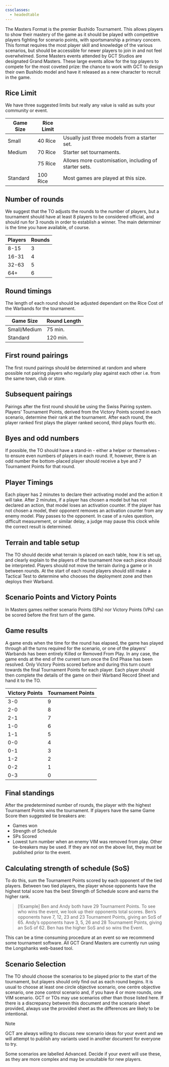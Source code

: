 ```yaml
---
cssclasses:
  - headedtable
---
```

The Masters Format is the premier Bushido Tournament. This allows players to show their mastery of the game as it should be played with competitive players fighting for scenario points, with sportsmanship a primary concern.
This format requires the most player skill and knowledge of the various scenarios, but should be accessible for newer players to join in and not feel overwhelmed.
Some Masters events attended by GCT Studios are designated Grand Masters. These large events allow for the top players to compete for the most coveted prize: the chance to work with GCT to design their own Bushido model and have it released as a new character to recruit in the game.

## Rice Limit
We have three suggested limits but really any value is valid as suits your community or event.

| Game Size | Rice Limit |                                                       |
| --------- | ---------- | ----------------------------------------------------- |
| Small     | 40 Rice    | Usually just three models from a starter set.         |
| Medium    | 70 Rice    | Starter set tournaments.                              |
|           | 75 Rice    | Allows more customisation, including of starter sets. |
| Standard  | 100 Rice   | Most games are played at this size.                   |
## Number of rounds
We suggest that the TO adjusts the rounds to the number of players, but a tournament should have at least 8 players to be considered official, and should run for 3 rounds in order to establish a winner. 
The main determiner is the time you have available, of course.

| Players | Rounds |
| ------- | ------ |
| 8-15    | 3      |
| 16-31   | 4      |
| 32-63   | 5      |
| 64+     | 6      |
## Round timings
The length of each round should be adjusted dependant on the Rice Cost of the Warbands for the tournament. 

| Game Size    | Round Length |
| ------------ | ------------ |
| Small/Medium | 75 min.      |
| Standard     | 120 min.     |

## First round pairings
The first round pairings should be determined at random and where possible not pairing players who regularly play against each other i.e. from the same town, club or store. 
## Subsequent pairings
Pairings after the first round should be using the Swiss Pairing system.
Players’ Tournament Points, derived from the Victory Points scored in each scenario, deter­mine their rank at the tournament.
After each round, the player ranked first plays the player ranked second, third plays fourth etc.
## Byes and odd numbers
If possible, the TO should have a stand-in - either a helper or themselves - to ensure even numbers of players in each round.
If, however, there is an odd number the bottom-placed player should receive a bye and 7 Tournament Points for that round. 
## Player Timings
Each player has 2 minutes to declare their activating model and the action it will take.
After 2 minutes, if a player has chosen a model but has not declared an action, that model loses an activation counter.
If the player has not chosen a model, their opponent removes an activation counter from any enemy model.
Play passes to the opponent.
In case of a rules question, difficult measurement, or similar delay, a judge may pause this clock while the correct result is determined.
## Terrain and table setup
The TO should decide what terrain is placed on each table, how it is set up, and clearly explain to the players of the tournament how each piece should be interpreted.
Players should not move the terrain during a game or in between rounds.
At the start of each round players should still make a Tactical Test to determine who chooses the deployment zone and then deploys their Warband. 
## Scenario Points and Victory Points
In Masters games neither scenario Points (SPs) nor Victory Points (VPs) can be scored before the first turn of the game.
## Game results
A game ends when the time for the round has elapsed, the game has played through all the turns required for the scenario, or one of the players’ Warbands has been entirely Killed or Removed From Play.
In any case, the game ends at the end of the current turn once the End Phase has been resolved. Only Victory Points scored before and during this turn count towards the final Tournament Points for each player.
Each player should then complete the details of the game on their Warband Record Sheet and hand it to the TO.

| Victory Points | Tournament Points |
| -------------- | ----------------- |
| 3-0            | 9                 |
| 2-0            | 8                 |
| 2-1            | 7                 |
| 1-0            | 6                 |
| 1-1            | 5                 |
| 0-0            | 4                 |
| 0-1            | 3                 |
| 1-2            | 2                 |
| 0-2            | 1                 |
| 0-3            | 0                 |
## Final standings
After the predetermined number of rounds, the player with the highest Tournament Points wins the tournament. If players have the same Game Score then suggested tie breakers are: 
- Games won
- Strength of Schedule
- SPs Scored
- Lowest turn number when an enemy VIM was removed from play.
Other tie-breakers may be used. If they are not on the above list, they must be published prior to the event.
## Calculating strength of schedule (SoS)
To do this, sum the Tournament Points scored by each opponent of the tied players. Between two tied players, the player whose opponents have the highest total score has the best Strength of Schedule score and earns the higher rank.

> [!Example]
Ben and Andy both have 29 Tournament Points.  To see who wins the event, we look up their opponents total scores.
Ben’s opponents have 7, 12, 23 and 23 Tournament Points, giving an SoS of 65.
Andy’s opponents have 3, 5, 26 and 28 Tournament Points, giving an SoS of 62.
Ben has the higher SoS and so wins the Event.

This can be a time consuming procedure at an event so we recommend some tournament software.  All GCT Grand Masters are currently run using the Longshanks web-based tool.
## Scenario Selection
The TO should choose the scenarios to be played prior to the start of the tournament, but players should only find out as each round begins. It is usual to choose at least one circle objective scenario, one centre objective scenario, one zone control scenario and, if you have 4 or more rounds, one VIM scenario. GCT or TOs may use scenarios other than those listed here. If there is a discrepancy between this document and the scenario sheet provided, always use the provided sheet as the differences are likely to be intentional.

> [!NOTE]
> GCT are always willing to discuss new scenario ideas for your event and we will attempt to publish any variants used in another document for everyone to try.

Some scenarios are labelled Advanced. Decide if your event will use these, as they are more complex and may be unsuitable for new players.